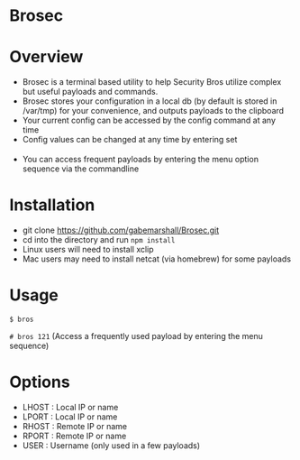 Brosec
======

Overview
=========

- Brosec is a terminal based utility to help Security Bros utilize complex but useful payloads and commands.
- Brosec stores your configuration in a local db (by default is stored in /var/tmp) for your convenience, and outputs payloads to the clipboard
- Your current config can be accessed by the config command at any time
- Config values can be changed at any time by entering set <option> <value>
- You can access frequent payloads by entering the menu option sequence via the commandline


Installation
============

- git clone https://github.com/gabemarshall/Brosec.git
- cd into the directory and run `npm install`
- Linux users will need to install xclip
- Mac users may need to install netcat (via homebrew) for some payloads



Usage
=====

`$ bros`

`# bros 121` (Access a frequently used payload by entering the menu sequence)


Options
=======

- LHOST : Local IP or name
- LPORT : Local IP or name
- RHOST : Remote IP or name
- RPORT : Remote IP or name
- USER : Username (only used in a few payloads)